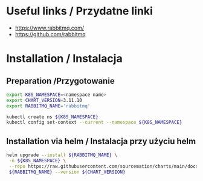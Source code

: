 # Useful links / Przydatne linki
- https://www.rabbitmq.com/
- https://github.com/rabbitmq


# Installation / Instalacja
## Preparation /Przygotowanie

```bash
export K8S_NAMESPACE=<namespace name>
export CHART_VERSION=3.11.10
export RABBITMQ_NAME='rabbitmq'

kubectl create ns ${K8S_NAMESPACE}
kubectl config set-context --current --namespace ${K8S_NAMESPACE}
```

## Installation via helm / Instalacja przy użyciu helm

```bash
helm upgrade --install ${RABBITMQ_NAME} \
 -n ${K8S_NAMESPACE} \
 --repo https://raw.githubusercontent.com/sourcemation/charts/main/docs
 ${RABBITMQ_NAME} --version ${CHART_VERSION}
```